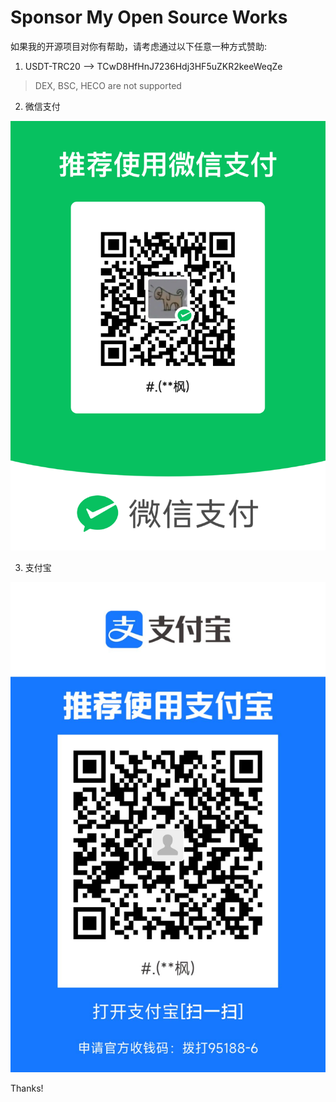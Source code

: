 # Sponsor My Open Source Works

如果我的开源项目对你有帮助，请考虑通过以下任意一种方式赞助:

1. USDT-TRC20 --> TCwD8HfHnJ7236Hdj3HF5uZKR2keeWeqZe
  > DEX, BSC, HECO are not supported

2. 微信支付

![微信支付](images/wechat.png)

3. 支付宝

![支付宝](images/alipay.jpg)


Thanks!
